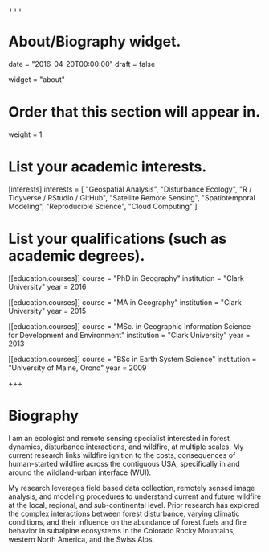+++
# About/Biography widget.

date = "2016-04-20T00:00:00"
draft = false

widget = "about"

# Order that this section will appear in.
weight = 1

# List your academic interests.
[interests]
  interests = [
    "Geospatial Analysis",
    "Disturbance Ecology",
    "R / Tidyverse / RStudio / GitHub",
    "Satellite Remote Sensing",
    "Spatiotemporal Modeling",
    "Reproducible Science",
    "Cloud Computing"
  ]

# List your qualifications (such as academic degrees).
[[education.courses]]
  course = "PhD in Geography"
  institution = "Clark University"
  year = 2016

[[education.courses]]
  course = "MA in Geography"
  institution = "Clark University"
  year = 2015
  
[[education.courses]]
  course = "MSc. in Geographic Information Science for Development and Environment"
  institution = "Clark University"
  year = 2013

[[education.courses]]
  course = "BSc in Earth System Science"
  institution = "University of Maine, Orono"
  year = 2009
 
+++

# Biography

I am an ecologist and remote sensing specialist interested in forest dynamics, disturbance interactions, and wildfire, at multiple scales.  My current research links wildfire ignition to the costs, consequences of human-started wildfire across the contiguous USA, specifically in and around the wildland-urban interface (WUI). 

  My research leverages field based data collection, remotely sensed image analysis, and modeling procedures to understand current and future wildfire at the local, regional, and sub-continental level.  Prior research has explored the complex interactions between forest disturbance, varying climatic conditions, and their influence on the abundance of forest fuels and fire behavior in subalpine ecosystems in the Colorado Rocky Mountains, western North America, and the Swiss Alps. 
